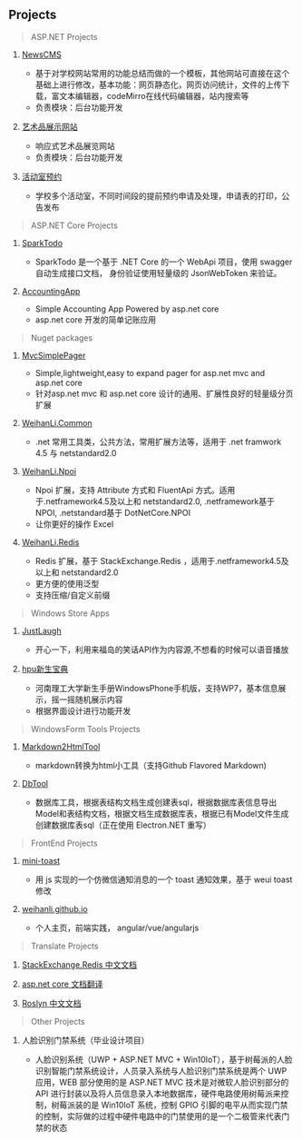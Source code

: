 ## Projects

> ASP.NET Projects

1. [NewsCMS](https://github.com/WeihanLi/NewsCMS)

    - 基于对学校网站常用的功能总结而做的一个模板，其他网站可直接在这个基础上进行修改，基本功能：网页静态化，网页访问统计，文件的上传下载，富文本编辑器，codeMirro在线代码编辑器，站内搜索等
    - 负责模块：后台功能开发

1. [艺术品展示网站](https://github.com/WeihanLi/ArtGallery)

    - 响应式艺术品展览网站
    - 负责模块：后台功能开发

1. [活动室预约](https://github.com/WeihanLi/ActivityReservation)

    - 学校多个活动室，不同时间段的提前预约申请及处理，申请表的打印，公告发布

> ASP.NET Core Projects

1. [SparkTodo](https://github.com/WeihanLi/SparkTodo)

    - SparkTodo 是一个基于 .NET Core 的一个 WebApi 项目，使用 swagger 自动生成接口文档， 身份验证使用轻量级的 JsonWebToken 来验证。

1. [AccountingApp](https://github.com/WeihanLi/AccountingApp)

    - Simple Accounting App Powered by asp.net core
    - asp.net core 开发的简单记账应用

> Nuget packages

1. [MvcSimplePager](https://github.com/WeihanLi/MvcSimplePager)

    - Simple,lightweight,easy to expand pager for asp.net mvc and asp.net core
    - 针对asp.net mvc 和 asp.net core 设计的通用、扩展性良好的轻量级分页扩展

1. [WeihanLi.Common](https://github.com/WeihanLi/WeihanLi.Common)

    - .net 常用工具类，公共方法，常用扩展方法等，适用于 .net framwork 4.5 与 netstandard2.0

1. [WeihanLi.Npoi](https://github.com/WeihanLi/WeihanLi.Npoi)

    - Npoi 扩展，支持 Attribute 方式和 FluentApi 方式。适用于.netframework4.5及以上和 netstandard2.0, .netframework基于NPOI, .netstandard基于 DotNetCore.NPOI
    - 让你更好的操作 Excel

1. [WeihanLi.Redis](https://github.com/WeihanLi/WeihanLi.Redis)

    - Redis 扩展，基于 StackExchange.Redis ，适用于.netframework4.5及以上和 netstandard2.0
    - 更方便的使用泛型
    - 支持压缩/自定义前缀

> Windows Store Apps

1. [JustLaugh](https://www.microsoft.com/zh-cn/store/p/justlaugh/9nblggh3ddhm?rtc=1)

    - 开心一下，利用来福岛的笑话API作为内容源,不想看的时候可以语音播放

1. [hpu新生宝典](https://www.microsoft.com/zh-cn/store/p/hpu%E6%96%B0%E7%94%9F%E5%AE%9D%E5%85%B8/9wzdncrdhz6d)

    - 河南理工大学新生手册WindowsPhone手机版，支持WP7，基本信息展示，摇一摇随机展示内容
    - 根据界面设计进行功能开发

> WindowsForm Tools Projects

1. [Markdown2HtmlTool](https://github.com/WeihanLi/Markdown2HtmlTool)

    - markdown转换为html小工具（支持Github Flavored Markdown)

1. [DbTool](https://github.com/WeihanLi/DbTool)

    - 数据库工具，根据表结构文档生成创建表sql，根据数据库表信息导出Model和表结构文档，根据文档生成数据库表，根据已有Model文件生成创建数据库表sql（正在使用 Electron.NET 重写）

> FrontEnd Projects

1. [mini-toast](https://github.com/WeihanLi/mini_toast)

    - 用 js 实现的一个仿微信通知消息的一个 toast 通知效果，基于 weui toast修改

1. [weihanli.github.io](https://github.com/WeihanLi/weihanli.github.io)

    - 个人主页，前端实践， angular/vue/angularjs

> Translate Projects

1. [StackExchange.Redis 中文文档](http://weihanli.xyz/StackExchange.Redis-docs-cn/)

1. [asp.net core 文档翻译](https://weihanli.gitbooks.io/asp-net-core-documentation/content/)

1. [Roslyn 中文文档](https://github.com/WeihanLi/roslyn-docs-cn)

> Other Projects

1. 人脸识别门禁系统（毕业设计项目）

    - 人脸识别系统（UWP + ASP.NET MVC + Win10IoT），基于树莓派的人脸识别智能门禁系统设计，人员录入系统与人脸识别门禁系统是两个 UWP 应用，WEB 部分使用的是 ASP.NET MVC 技术是对微软人脸识别部分的 API 进行封装以及将人员信息录入本地数据库，硬件电路使用树莓派来控制，树莓派装的是 Win10IoT 系统，控制 GPIO 引脚的电平从而实现门禁的控制，实际做的过程中硬件电路中的门禁使用的是一个二极管来代表门禁的状态